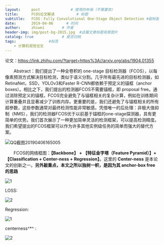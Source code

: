 ```yaml
---
layout:     post              # 使用的布局（不需要改）
title:      FCOS论文解读          # 标题
subtitle:   FCOS：Fully Convolutional One-Stage Object Detection #副标题
date:       2019-04-06      # 时间
author:     zhiwei        # 作者
header-img: img/post-bg-2015.jpg  #这篇文章标题背景图片
catalog: true             # 是否归档
tags:               #标签
    - 计算机视觉论文
---
```



论文：<https://link.zhihu.com/?target=https%3A//arxiv.org/abs/1904.01355>

&emsp;&emsp;Abstract：我们提出了一种全卷积的 one-stage 目标检测器（FCOS），以每像素预测方式解决目标检测，类似于语义分割。几乎所有最先进的目标检测器，如RetinaNet，SSD，YOLOv3和Faster R-CNN都依赖于预定义的锚框（anchor boxes）。相比之下，我们提出的检测器FCOS不需要锚框，即 proposal free。通过消除预定义的锚框，FCOS完全避免了与锚框相关的复杂计算，例如在训练期间计算重叠并且显著减少了训练内存。更重要的是，我们还避免了与锚框相关的所有超参数，这些参数通常对最终检测性能非常敏感。凭借唯一的后处理：非极大值抑制（NMS），我们的检测器FCOS优于以前基于锚框的one-stage探测器，具有更简单的优势。我们首次展示了一种更加简单灵活的检测框架，可以提高检测精度。我们希望提出的FCOS框架可以作为许多其他实例级任务的简单而强大的替代方案。

![QQ截图20190406165005](http://ws1.sinaimg.cn/large/007ccxpDgy1g1t0i2wi8xj30a409bdko.jpg)

&emsp;&emsp;FCOS的网络框图：**【Backbone】 + 【特征金字塔（Feature Pyramid）】+ 【Classification + Center-ness + Regression】**。这里的 **Center-ness** 是本论文的创新之一。**另外敲重点，本文之所以独树一帜，是因为其 anchor-box free的思路**

![1](http://ws3.sinaimg.cn/large/007ccxpDgy1g1t0jv7p26j30l80bomzd.jpg)

LOSS:

![2](http://wx1.sinaimg.cn/large/007ccxpDgy1g1t0kz1wcgj30j404zgm1.jpg)

Regression:

![1](http://wx1.sinaimg.cn/large/007ccxpDgy1g1t0lyxqdrj30ao02u74b.jpg)

centerness^*^ :

![2](http://wx1.sinaimg.cn/large/007ccxpDgy1g1t0nsm8bbj30fw02q3yp.jpg)